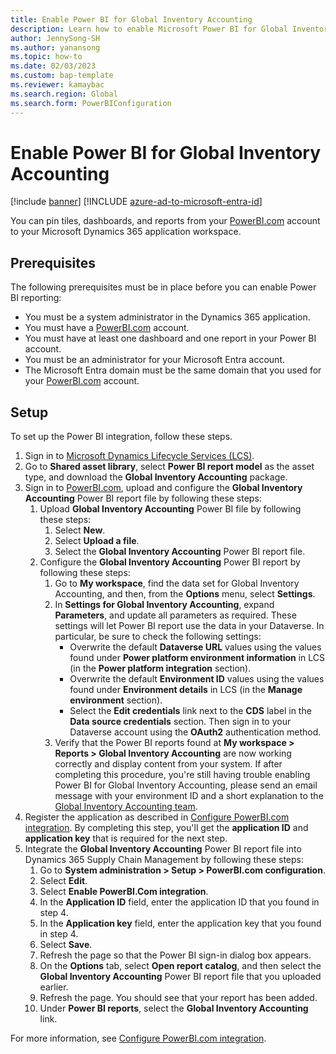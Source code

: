 ```yaml
---
title: Enable Power BI for Global Inventory Accounting
description: Learn how to enable Microsoft Power BI for Global Inventory Accounting, including prerequisites and an outline and step-by-step process on setup.
author: JennySong-SH
ms.author: yanansong
ms.topic: how-to
ms.date: 02/03/2023
ms.custom: bap-template
ms.reviewer: kamaybac
ms.search.region: Global
ms.search.form: PowerBIConfiguration
---
```


# Enable Power BI for Global Inventory Accounting

[!include [banner](../includes/banner.md)]
[!INCLUDE [azure-ad-to-microsoft-entra-id](../../includes/azure-ad-to-microsoft-entra-id.md)]

You can pin tiles, dashboards, and reports from your [PowerBI.com](https://powerbi.com/) account to your Microsoft Dynamics 365 application workspace.

## Prerequisites

The following prerequisites must be in place before you can enable Power BI reporting:

- You must be a system administrator in the Dynamics 365 application.
- You must have a [PowerBI.com](https://powerbi.com/) account.
- You must have at least one dashboard and one report in your Power BI account.
- You must be an administrator for your Microsoft Entra account.
- The Microsoft Entra domain must be the same domain that you used for your [PowerBI.com](https://powerbi.com/) account.

## Setup

To set up the Power BI integration, follow these steps.

1. Sign in to [Microsoft Dynamics Lifecycle Services (LCS)](https://lcs.dynamics.com/Logon/Index).
1. Go to **Shared asset library**, select **Power BI report model** as the asset type, and download the **Global Inventory Accounting** package.
1. Sign in to [PowerBI.com](https://app.powerbi.com/), upload and configure the **Global Inventory Accounting** Power BI report file by following these steps:
    1. Upload **Global Inventory Accounting** Power BI file by following these steps:
        1. Select **New**.
        1. Select **Upload a file**.
        1. Select the **Global Inventory Accounting** Power BI report file.
    1. Configure the **Global Inventory Accounting** Power BI report by following these steps:
        1. Go to **My workspace**, find the data set for Global Inventory Accounting, and then, from the **Options** menu, select **Settings**.
        1. In **Settings for Global Inventory Accounting**, expand **Parameters**, and update all parameters as required. These settings will let Power BI report use the data in your Dataverse. In particular, be sure to check the following settings:
            - Overwrite the default **Dataverse URL** values using the values found under **Power platform environment information** in LCS (in the **Power platform integration** section).
            - Overwrite the default **Environment ID** values using the values found under **Environment details** in LCS (in the **Manage environment** section).
            - Select the **Edit credentials** link next to the **CDS** label in the **Data source credentials** section. Then sign in to your Dataverse account using the **OAuth2** authentication method.
        1. Verify that the Power BI reports found at **My workspace \> Reports \> Global Inventory Accounting** are now working correctly and display content from your system. If after completing this procedure, you're still having trouble enabling Power BI for Global Inventory Accounting, please send an email message with your environment ID and a short explanation to the [Global Inventory Accounting team](mailto:GlobalInvAccount@microsoft.com).
1. Register the application as described in [Configure PowerBI.com integration](../../fin-ops-core/dev-itpro/analytics/configure-power-bi-integration.md#registration-process). By completing this step, you'll get the **application ID** and **application key** that is required for the next step.
1. Integrate the **Global Inventory Accounting** Power BI report file into Dynamics 365 Supply Chain Management by following these steps:
    1. Go to **System administration \> Setup \> PowerBI.com configuration**.
    1. Select **Edit**.
    1. Select **Enable PowerBI.Com integration**.
    1. In the **Application ID** field, enter the application ID that you found in step 4.
    1. In the **Application key** field, enter the application key that you found in step 4.
    1. Select **Save**.
    1. Refresh the page so that the Power BI sign-in dialog box appears.
    1. On the **Options** tab, select **Open report catalog**, and then select the **Global Inventory Accounting** Power BI report file that you uploaded earlier.
    1. Refresh the page. You should see that your report has been added.
    1. Under **Power BI reports**, select the **Global Inventory Accounting** link.

For more information, see [Configure PowerBI.com integration](../../fin-ops-core/dev-itpro/analytics/configure-power-bi-integration.md).